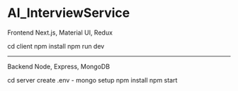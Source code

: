 # AI_InterviewService

Frontend
Next.js, Material UI, Redux

cd client
npm install
npm run dev

-------------------

Backend
Node, Express, MongoDB

cd server
create .env - mongo setup
npm install
npm start
